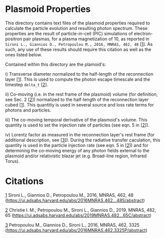 # Plasmoid Properties
This directory contains text files of the plasmoid properties required to calculate the particle evolution and resulting photon spectrum. These properties are the result of particle-in-cell (PIC) simulations of electron-positron pair plasmas, for a plasma magnetization of 10, as reported in `Sironi L., Giannios D., Petropoulou M., 2016, MNRAS, 462, 48` [[1][1]]. As such, any use of these results should require this citation as well as the ones listed below.

Contained within this directory are the plamoid's:

i) Transverse diameter normalized to the half-length of the reconnection layer [[1][1]]. This is used to compute the photon escape timescale and the timestep `delta_t` [[2][2]].

ii) Co-moving (i.e. in the rest frame of the plasmoid) volume (for definition, see Sec. 2 [[2][2]]) normalized to the half-length of the reconnection layer cubed [[1][1]]. This quantitiy is used in several source and loss rate terms for photons and particles. 

iii) The co-moving temporal derivative of the plasmoid's volume. This quantity is used to set the injection rate of particles (see eqn. 5 in [[2][2]]).

iv) Lorentz factor as measured in the reconnection layer's rest frame (for additional description, see [[3][3]]). During the radiative transfer caculation, this quantity is used in the particle injection rate (see eqn. 5 in [[2][2]]) and for determining the co-moving energy of any photon fields external to the plasmoid and/or relativistic blazar jet (e.g. Broad-line region, Infrared Torus).



# Citations

[1] Sironi L., Giannios D., Petropoulou M., 2016, MNRAS, 462, 48 (https://ui.adsabs.harvard.edu/abs/2016MNRAS.462...48S/abstract)

[2] Christie I. M., Petropoulou M., Sironi L., Giannios D., 2019, MNRAS, 482, 65 (https://ui.adsabs.harvard.edu/abs/2019MNRAS.482...65C/abstract)

[3] Petropoulou M., Giannios D., Sironi L., 2016, MNRAS, 462, 3325 (https://ui.adsabs.harvard.edu/abs/2016MNRAS.462.3325P/abstract)

[1]: https://ui.adsabs.harvard.edu/abs/2016MNRAS.462...48S/abstract
[2]: https://ui.adsabs.harvard.edu/abs/2019MNRAS.482...65C/abstract
[3]: https://ui.adsabs.harvard.edu/abs/2016MNRAS.462.3325P/abstract
